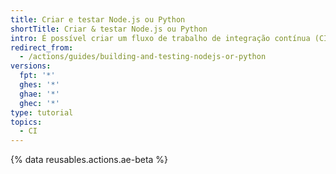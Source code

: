 ```yaml
---
title: Criar e testar Node.js ou Python
shortTitle: Criar & testar Node.js ou Python
intro: É possível criar um fluxo de trabalho de integração contínua (CI) para criar e testar o seu projeto. Use o seletor de linguagem para mostrar exemplos para a sua linguagem de escolha.
redirect_from:
  - /actions/guides/building-and-testing-nodejs-or-python
versions:
  fpt: '*'
  ghes: '*'
  ghae: '*'
  ghec: '*'
type: tutorial
topics:
  - CI
---
```


{% data reusables.actions.ae-beta %}

<!-- This article is specially rendered via the pages/ directory -->

